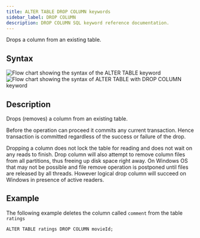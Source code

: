 ```yaml
---
title: ALTER TABLE DROP COLUMN keywords
sidebar_label: DROP COLUMN
description: DROP COLUMN SQL keyword reference documentation.
---
```


Drops a column from an existing table.

## Syntax

![Flow chart showing the syntax of the ALTER TABLE keyword](/img/docs/diagrams/alterTable.svg)
![Flow chart showing the syntax of ALTER TABLE with DROP COLUMN keyword](/img/docs/diagrams/alterTableDropColumn.svg)

## Description

Drops (removes) a column from an existing table.

Before the operation can proceed it commits any current transaction. Hence
transaction is committed regardless of the success or failure of the drop.

Dropping a column does not lock the table for reading and does not wait on any
reads to finish. Drop column will also attempt to remove column files from all
partitions, thus freeing up disk space right away. On Windows OS that may not be
possible and file remove operation is postponed until files are released by all
threads. However logical drop column will succeed on Windows in presence of
active readers.

## Example

The following example deletes the column called `comment` from the table
`ratings`

```questdb-sql title="Dropping a column"
ALTER TABLE ratings DROP COLUMN movieId;
```
